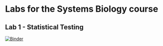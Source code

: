 # Labs for the Systems Biology course

## Lab 1 - Statistical Testing
[![Binder](https://mybinder.org/badge_logo.svg)](https://mybinder.org/v2/gh/gjeuken/sysbio_lab/master?filepath=Lab1.ipynb)
